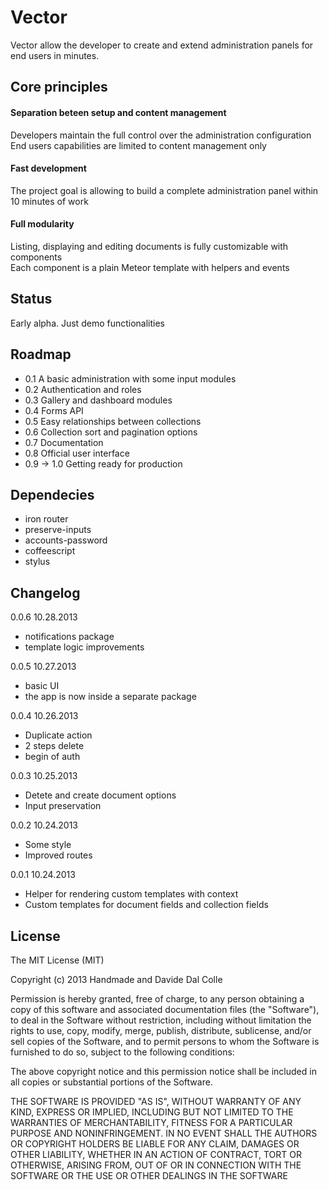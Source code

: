 # Vector
Vector allow the developer to create and extend administration panels for end users in minutes.

## Core principles

#### Separation beteen setup and content management
Developers maintain the full control over the administration configuration    
End users capabilities are limited to content management only

#### Fast development
The project goal is allowing to build a complete administration panel within 10 minutes of work

#### Full modularity
Listing, displaying and editing documents is fully customizable with components  
Each component is a plain Meteor template with helpers and events


## Status

Early alpha. Just demo functionalities

## Roadmap

- 0.1 A basic administration with some input modules
- 0.2 Authentication and roles
- 0.3 Gallery and dashboard modules
- 0.4 Forms API
- 0.5 Easy relationships between collections
- 0.6 Collection sort and pagination options
- 0.7 Documentation
- 0.8 Official user interface
- 0.9 -> 1.0 Getting ready for production

## Dependecies

- iron router
- preserve-inputs
- accounts-password
- coffeescript
- stylus

## Changelog

0.0.6 10.28.2013
- notifications package
- template logic improvements

0.0.5 10.27.2013
- basic UI
- the app is now inside a separate package

0.0.4 10.26.2013
- Duplicate action
- 2 steps delete
- begin of auth

0.0.3 10.25.2013
- Detete and create document options
- Input preservation

0.0.2 10.24.2013
- Some style
- Improved routes

0.0.1 10.24.2013
- Helper for rendering custom templates with context  
- Custom templates for document fields and collection fields

## License

The MIT License (MIT)

Copyright (c) 2013 Handmade and Davide Dal Colle

Permission is hereby granted, free of charge, to any person obtaining a copy of this software and associated documentation files (the "Software"), to deal in the Software without restriction, including without limitation the rights to use, copy, modify, merge, publish, distribute, sublicense, and/or sell copies of the Software, and to permit persons to whom the Software is furnished to do so, subject to the following conditions:  

The above copyright notice and this permission notice shall be included in all copies or substantial portions of the Software.  

THE SOFTWARE IS PROVIDED "AS IS", WITHOUT WARRANTY OF ANY KIND, EXPRESS OR IMPLIED, INCLUDING BUT NOT LIMITED TO THE WARRANTIES OF MERCHANTABILITY, FITNESS FOR A PARTICULAR PURPOSE AND NONINFRINGEMENT. IN NO EVENT SHALL THE AUTHORS OR COPYRIGHT HOLDERS BE LIABLE FOR ANY CLAIM, DAMAGES OR OTHER LIABILITY, WHETHER IN AN ACTION OF CONTRACT, TORT OR OTHERWISE, ARISING FROM, OUT OF OR IN CONNECTION WITH THE SOFTWARE OR THE USE OR OTHER DEALINGS IN THE SOFTWARE